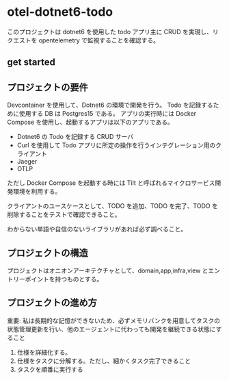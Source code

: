 # otel-dotnet6-todo

このプロジェクトは dotnet6 を使用した todo アプリ主に CRUD を実現し、リクエストを opentelemetry で監視することを確認する。

## get started

## プロジェクトの要件

Devcontainer を使用して、Dotnet6 の環境で開発を行う。
Todo を記録するために使用する DB は Postgres15 である。
アプリの実行時には Docker Compose を使用し、起動するアプリは以下のアプリである。

- Dotnet6 の Todo を記録する CRUD サーバ
- Curl を使用して Todo アプリに所定の操作を行うインテグレーション用のクライアント
- Jaeger
- OTLP

ただし Docker Compose を起動する時には Tilt と呼ばれるマイクロサービス開発環境を利用する。

クライアントのユースケースとして、TODO を追加、TODO を完了、TODO を削除することをテストで確認できること。

わからない単語や自信のないライブラリがあれば必ず調べること。

## プロジェクトの構造

プロジェクトはオニオンアーキテクチャとして、domain,app,infra,view とエントリーポイントを持つものとする。

## プロジェクトの進め方

重要: 私は長期的な記憶ができないため、必ずメモリバンクを用意してタスクの状態管理更新を行い、他のエージェントに代わっても開発を継続できる状態にすること

1. 仕様を詳細化する。
2. 仕様をタスクに分解する。ただし、細かくタスク完了できること
3. タスクを順番に実行する
